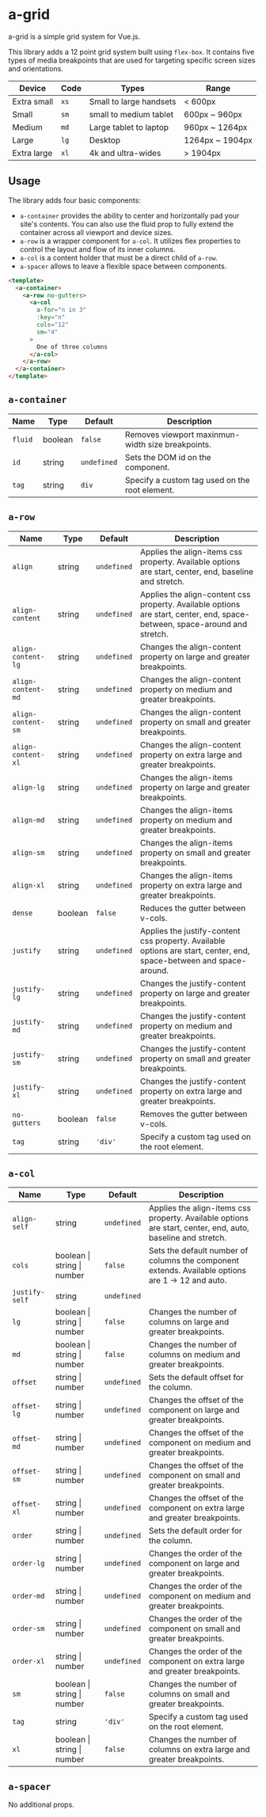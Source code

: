 # a-grid

a-grid is a simple grid system for Vue.js. 

This library adds a 12 point grid system built using `flex-box`. It contains five types of media breakpoints that are used for targeting specific screen sizes and orientations.

|Device|Code|Types|Range|
|---|---|---|---|
| Extra small | `xs` | Small to large handsets | < 600px |
| Small | `sm` | small to medium tablet | 600px ~ 960px |
| Medium | `md` | Large tablet to laptop | 960px ~ 1264px |
| Large | `lg` | Desktop | 1264px ~ 1904px |
| Extra large | `xl` | 4k and ultra-wides | > 1904px |


## Usage

The library adds four basic components:

* `a-container` provides the ability to center and horizontally pad your site's contents. You can also use the fluid prop to fully extend the container across all viewport and device sizes.
* `a-row` is a wrapper component for `a-col`. It utilizes flex properties to control the layout and flow of its inner columns.
* `a-col` is a content holder that must be a direct child of `a-row`.
* `a-spacer` allows to leave a flexible space between components.

```html
<template>
  <a-container>
    <a-row no-gutters>
      <a-col
        a-for="n in 3"
        :key="n"
        cols="12"
        sm="4"
      >
        One of three columns
      </a-col>
    </a-row>
  </a-container>
</template>
```

## `a-container`

|Name|Type|Default|Description|
|---|---|---|---|
| `fluid` | boolean | `false` | Removes viewport maxinmun-width size breakpoints. |
| `id` | string | `undefined` | Sets the DOM id on the component. |
| `tag` | string | `div` | Specify a custom tag used on the root element. |


## `a-row`

|Name|Type|Default|Description|
|---|---|---|---|
| `align` | string | `undefined` | Applies the align-items css property. Available options are start, center, end, baseline and stretch. |
| `align-content` | string | `undefined` | Applies the align-content css property. Available options are start, center, end, space-between, space-around and stretch. |
| `align-content-lg` | string | `undefined` | Changes the align-content property on large and greater breakpoints. |
| `align-content-md` | string | `undefined` | Changes the align-content property on medium and greater breakpoints. |
| `align-content-sm` | string | `undefined` | Changes the align-content property on small and greater breakpoints. |
| `align-content-xl` | string | `undefined` | Changes the align-content property on extra large and greater breakpoints. |
| `align-lg` | string | `undefined` | Changes the align-items property on large and greater breakpoints. |
| `align-md` | string | `undefined` | Changes the align-items property on medium and greater breakpoints. |
| `align-sm` | string | `undefined` | Changes the align-items property on small and greater breakpoints. |
| `align-xl` | string | `undefined` | Changes the align-items property on extra large and greater breakpoints. |
| `dense` | boolean | `false` | Reduces the gutter between v-cols. |
| `justify` | string | `undefined` | Applies the justify-content css property. Available options are start, center, end, space-between and space-around. |
| `justify-lg` | string | `undefined` | Changes the justify-content property on large and greater breakpoints. |
| `justify-md` | string | `undefined` | Changes the justify-content property on medium and greater breakpoints. |
| `justify-sm` | string | `undefined` | Changes the justify-content property on small and greater breakpoints. |
| `justify-xl` | string | `undefined` | Changes the justify-content property on extra large and greater breakpoints. |
| `no-gutters` | boolean | `false` | Removes the gutter between v-cols. |
| `tag` | string | `'div'` | Specify a custom tag used on the root element. |


## `a-col`

|Name|Type|Default|Description|
|---|---|---|---|
| `align-self` | string | `undefined` | Applies the align-items css property. Available options are start, center, end, auto, baseline and stretch. |
| `cols` | boolean \| string \| number | `false` | Sets the default number of columns the component extends. Available options are 1 -> 12 and auto. |
| `justify-self` | string | `undefined` | | 
| `lg` | boolean \| string \| number | `false` | Changes the number of columns on large and greater breakpoints. |
| `md` | boolean \| string \| number | `false` | Changes the number of columns on medium and greater breakpoints. |
| `offset` | string \| number | `undefined` | Sets the default offset for the column. |
| `offset-lg` | string \| number | `undefined` | Changes the offset of the component on large and greater breakpoints. |
| `offset-md` | string \| number | `undefined` | Changes the offset of the component on medium and greater breakpoints. |
| `offset-sm` | string \| number | `undefined` | Changes the offset of the component on small and greater breakpoints. |
| `offset-xl` | string \| number | `undefined` | Changes the offset of the component on extra large and greater breakpoints. |
| `order` | string \| number | `undefined` | Sets the default order for the column. |
| `order-lg` | string \| number | `undefined` | Changes the order of the component on large and greater breakpoints. |
| `order-md` | string \| number | `undefined` | Changes the order of the component on medium and greater breakpoints. |
| `order-sm` | string \| number | `undefined` | Changes the order of the component on small and greater breakpoints. |
| `order-xl` | string \| number | `undefined` | Changes the order of the component on extra large and greater breakpoints. |
| `sm` | boolean \| string \| number | `false` | Changes the number of columns on small and greater breakpoints. |
| `tag` | string | `'div'` | Specify a custom tag used on the root element. |
| `xl` | boolean \| string \| number | `false` | Changes the number of columns on extra large and greater breakpoints. 

## `a-spacer`

No additional props.
